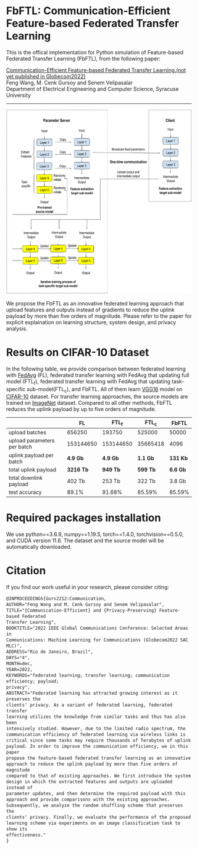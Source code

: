 # FbFTL: Communication-Efficient Feature-based Federated Transfer Learning

This is the offical implementation for Python simulation of Feature-based Federated Transfer Learning (FbFTL), from the following paper: 

  [Communication-Efficient Feature-based Federated Transfer Learning.(not yet published in Globecom2022)](https://arxiv.org/abs/2209.05395)   
  Feng Wang, M. Cenk Gursoy and Senem Velipasalar  
Department of Electrical Engineering and Computer Science, Syracuse University

---

<img src="https://github.com/wfwf10/Feature-based-Federated-Transfer-Learning/blob/main/diagrams/FbFTL_diagram.png" width="644" height="501">

We propose the FbFTL as an innovative federated learning approach that upload features and outputs instead of gradients to reduce the uplink payload by more than five orders of magnitude. Please refer to the paper for explicit explaination on learning structure, system design, and privacy analysis.


# Results on CIFAR-10 Dataset
In the following table, we provide comparison between federated learning with [FedAvg](http://proceedings.mlr.press/v54/mcmahan17a.html) (FL), federated transfer learning with FedAvg that updating full model (FTL<sub>f</sub>), federated transfer learning with FedAvg that updating task-specific sub-model(FTL<sub>c</sub>), and FbFTL. All of them learn [VGG16](https://arxiv.org/abs/1409.1556) model on [CIFAR-10](http://citeseerx.ist.psu.edu/viewdoc/download?doi=10.1.1.222.9220&rep=rep1&type=pdf) dataset. For transfer learning approaches, the source models are trained on [ImageNet](https://ieeexplore.ieee.org/abstract/document/5206848?casa_token=QncCRBM1tzAAAAAA:QuoJhjJAHRplmLJ4jcFw5JWdfASjmbIVlvpCrHgTPIFu63gpSUlBeACB78S0AH34qqQnsBOdoQ) dataset. Compared to all other methods, FbFTL reduces the uplink payload by up to five orders of magnitude. 

| | FL | FTL<sub>f</sub> | FTL<sub>c</sub> | FbFTL  |
| ---- | ----- | ---- | ---- | ---- |
| upload batches | 656250 | 193750 | 525000 | 50000 |
| upload parameters per batch | 153144650 | 153144650 | 35665418 | 4096 |
| uplink payload per batch | **4.9 Gb** | **4.9 Gb** | **1.1 Gb** | **131 Kb**  |
| total uplink payload | **3216 Tb** | **949 Tb** | **599 Tb** | **6.6 Gb** |
| total downlink payload | 402 Tb | 253 Tb | 322 Tb | 3.8 Gb |
| test accuracy | 89.1\% | 91.68\% | 85.59\% | 85.59\% |

# Required packages installation
We use python==3.6.9, numpy==1.19.5, torch==1.4.0, torchvision==0.5.0, and CUDA version 11.6. The dataset and the source model will be automatically downloaded.

# Citation
If you find our work useful in your research, please consider citing:
```
@INPROCEEDINGS{Gurs2212:Communication,
AUTHOR="Feng Wang and M. Cenk Gursoy and Senem Velipasalar",
TITLE="{Communication-Efficient} and {Privacy-Preserving} Feature-based Federated
Transfer Learning",
BOOKTITLE="2022 IEEE Global Communications Conference: Selected Areas in
Communications: Machine Learning for Communications (Globecom2022 SAC MLC)",
ADDRESS="Rio de Janeiro, Brazil",
DAYS="4",
MONTH=dec,
YEAR=2022,
KEYWORDS="federated learning; transfer learning; communication efficiency; payload;
privacy",
ABSTRACT="Federated learning has attracted growing interest as it preserves the
clients' privacy. As a variant of federated learning, federated transfer
learning utilizes the knowledge from similar tasks and thus has also been
intensively studied. However, due to the limited radio spectrum, the
communication efficiency of federated learning via wireless links is
critical since some tasks may require thousands of Terabytes of uplink
payload. In order to improve the communication efficiency, we in this paper
propose the feature-based federated transfer learning as an innovative
approach to reduce the uplink payload by more than five orders of magnitude
compared to that of existing approaches. We first introduce the system
design in which the extracted features and outputs are uploaded instead of
parameter updates, and then determine the required payload with this
approach and provide comparisons with the existing approaches.
Subsequently, we analyze the random shuffling scheme that preserves the
clients' privacy. Finally, we evaluate the performance of the proposed
learning scheme via experiments on an image classification task to show its
effectiveness."
}
```
